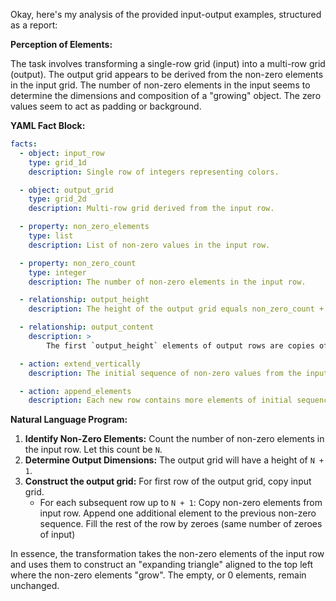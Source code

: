 Okay, here's my analysis of the provided input-output examples, structured as a report:

**Perception of Elements:**

The task involves transforming a single-row grid (input) into a multi-row grid (output). The output grid appears to be derived from the non-zero elements in the input grid. The number of non-zero elements in the input seems to determine the dimensions and composition of a "growing" object. The zero values seem to act as padding or background.

**YAML Fact Block:**


```yaml
facts:
  - object: input_row
    type: grid_1d
    description: Single row of integers representing colors.

  - object: output_grid
    type: grid_2d
    description: Multi-row grid derived from the input row.

  - property: non_zero_elements
    type: list
    description: List of non-zero values in the input row.

  - property: non_zero_count
    type: integer
    description: The number of non-zero elements in the input row.

  - relationship: output_height
    description: The height of the output grid equals non_zero_count + 1.

  - relationship: output_content
    description: >
        The first `output_height` elements of output rows are copies of the non-zero values in the input, forming a staircase

  - action: extend_vertically
    description: The initial sequence of non-zero values from the input is extended downwards, creating additional rows.

  - action: append_elements
    description: Each new row contains more elements of initial sequence.
```


**Natural Language Program:**

1.  **Identify Non-Zero Elements:** Count the number of non-zero elements in the input row. Let this count be `N`.
2.  **Determine Output Dimensions:** The output grid will have a height of `N + 1`.
3. **Construct the output grid:**
     For first row of the output grid, copy input grid.
      *   For each subsequent row up to `N + 1`:
           Copy non-zero elements from input row.
          Append one additional element to the previous non-zero sequence.
          Fill the rest of the row by zeroes (same number of zeroes of input)

In essence, the transformation takes the non-zero elements of the input row and uses them to construct an "expanding triangle" aligned to the top left where the non-zero elements "grow". The empty, or 0 elements, remain unchanged.
